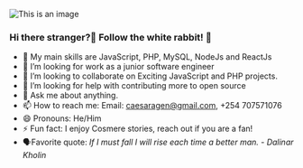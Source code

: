 ![This is an image](https://image.freepik.com/free-vector/programming-concept-illustration_114360-1325.jpg)
### Hi there stranger?👋 Follow the white rabbit! 🐇

- 🔭 My main skills are JavaScript, PHP, MySQL, NodeJs and ReactJs
- 🌱 I’m looking for work as a junior software engineer
- 👯 I’m looking to collaborate on Exciting JavaScript and PHP projects.
- 🤔 I’m looking for help with contributing more to open source
- 💬 Ask me about anything.
- 📫 How to reach me: Email: caesaragen@gmail.com, +254 707571076
- 😄 Pronouns: He/Him
- ⚡ Fun fact: I enjoy Cosmere stories, reach out if you are a fan!
- 🗣️Favorite quote:  *If I must fall I will rise each time a better man. - Dalinar Kholin*


<!--
**caesaragen/caesaragen** is a ✨ _special_ ✨ repository because its `README.md` (this file) appears on your GitHub profile.

Here are some ideas to get you started:

- 🔭 I’m currently working on ...
- 🌱 I’m currently learning ...
- 👯 I’m looking to collaborate on ...
- 🤔 I’m looking for help with ...
- 💬 Ask me about ...
- 📫 How to reach me: ...
- 😄 Pronouns: ...
- ⚡ Fun fact: ...
-->
